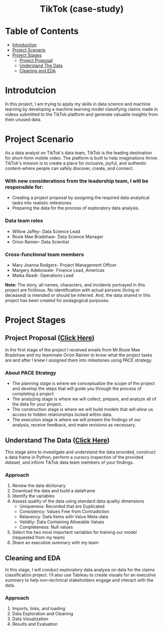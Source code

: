 <h1 align=center> TikTok (case-study) </h1>

# Table of Contents
- [Introduction](#introduction)
- [Project Scenario](#project_scenario)
- [Project Stages](#project_stages)
     - [Project Proposal](#project_proposal)
     - [Understand The Data](#understand_the_data)
     - [Cleaning and EDA](#cleaning_and_eda)

<a id="introduction"></a>
# Introdutcion
In this project, I am trying to apply my skills in data science and machine learning by developing a machine learning model classifying claims made in videos submitted to the TikTok platform and generate valuable insights from their unused data.

<a id="project_scenario"></a>
# Project Scenario
As a data analyst on TikTok's data team, TikTok is the leading destination for short-form mobile video. The platform is built to help imaginations thrive. TikTok's mission is to create a place for inclusive, joyful, and authentic content–where people can safely discover, create, and connect.

### With new considerations from the leadership team, I will be responsible for:
- Creating a project proposal by assigning the required data analytical tasks into realistic milestones.
- Preparing the data for the process of exploratory data analysis.

### Data team roles
- Willow Jaffey- Data Science Lead
- Rosie Mae Bradshaw- Data Science Manager
- Orion Rainier- Data Scientist

### Cross-functional team members
- Mary Joanna Rodgers- Project Management Officer
- Margery Adebowale- Finance Lead, Americas
- Maika Abadi- Operations Lead

<strong> Note: </strong>The story, all names, characters, and incidents portrayed in this project are fictitious. No identification with actual persons (living or deceased) is intended or should be inferred. And, the data shared in this project has been created for pedagogical purposes. 



<a id="project_stages"></a>
# Project Stages
<a id="project_proposal"></a>
## Project Proposal ([Click Here](https://github.com/mohammed112025/Portfolio-Projects/tree/main/Data-Science/TikTok/project_proposal))
In the first stage of the project I received emails from Mr.Rosie Mae Bradshaw and my teammate Orion Rainier to know what the project tasks are and after I knew I assigned them into milestones using PACE strategy.

### About PACE Strategy
- The planning stage is where we conceptualize the scope of the project and develop the steps that will guide you through the process of completing a project.
- The analyzing stage is where we will collect, prepare, and analyze all of the data for your project.
- The construction stage is where we will build models that will allow us access to hidden relationships locked within data.
- The execution stage is where we will present the findings of our analysis, receive feedback, and make revisions as necessary.



<a id="understand_the_data"></a>
## Understand The Data ([Click Here](https://github.com/mohammed112025/Portfolio-Projects/tree/main/Data-Science/TikTok/understand_the_data))
This stage aims to investigate and understand the data provided, construct a data frame in Python, perform a cursory inspection of the provided dataset, and inform TikTok data team members of your findings.

### Approach
1. Review the data dictionary
2. Download the data and build a dataframe
3. Identify the variables
4. Assess quality of the data using standard data quality dimensions
     - Uniqueness: Recorded that are Duplicated 
     - Consistency: Values Free from Contradiction
     - Relavency: Data Items with Value Meta-data
     - Validity: Data Containing Allowable Values
     - Completeness: Null values
5. Select the two most important variables for training our model (requested from my team)
6. Share an executive summary with my team

<a id="cleaning_and_eda"></a>
## Cleaning and EDA
In this stage, I will conduct exploratory data analysis on data for the claims classification project. I’ll also use Tableau to create visuals for an executive summary to help non-technical stakeholders engage and interact with the data.

### Approach
1. Imports, links, and loading
2. Data Exploration and Cleaning
3. Data Visualization
4. Results and Evaluation
